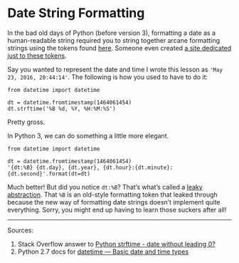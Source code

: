 # Date String Formatting

In the bad old days of Python (before version 3), formatting a date as a human-readable string required you to string together arcane formatting strings using the tokens found [here](https://docs.python.org/3.5/library/datetime.html#strftime-and-strptime-behavior). Someone even created [a site dedicated just to these tokens](http://strftime.org/).

Say you wanted to represent the date and time I wrote this lesson as `'May 23, 2016, 20:44:14'`. The following is how you used to have to do it:

    from datetime import datetime

    dt = datetime.fromtimestamp(1464061454)
    dt.strftime('%B %d, %Y, %H:%M:%S')

Pretty gross.

In Python 3, we can do something a little more elegant.

    from datetime import datetime

    dt = datetime.fromtimestamp(1464061454)
    '{dt:%B} {dt.day}, {dt.year}, {dt.hour}:{dt.minute}:{dt.second}'.format(dt=dt)

Much better! But did you notice `dt:%B`? That’s what’s called a [leaky abstraction](https://en.wikipedia.org/wiki/Leaky_abstraction). That `%B` is an old-style formatting token that leaked through because the new way of formatting date strings doesn’t implement quite everything. Sorry, you might end up having to learn those suckers after all!

------

Sources:

1. Stack Overflow answer to [Python strftime - date without leading 0?](http://stackoverflow.com/a/16097385/11577)
1. Python 2.7 docs for [datetime — Basic date and time types](https://docs.python.org/2/library/datetime.html)
